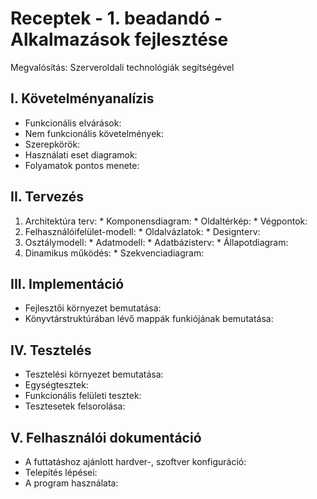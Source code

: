 # Receptek - 1. beadandó - Alkalmazások fejlesztése
  Megvalósítás: Szerveroldali technológiák segítségével

## I. Követelményanalízis
  - Funkcionális elvárások:
  - Nem funkcionális követelmények:
  - Szerepkörök:
  - Használati eset diagramok:
  - Folyamatok pontos menete:

## II. Tervezés
  1. Architektúra terv:
    * Komponensdiagram:
    * Oldaltérkép:
    * Végpontok:
  2. Felhasználóifelület-modell:
    * Oldalvázlatok:
    * Designterv:
  3. Osztálymodell:
    * Adatmodell:
    * Adatbázisterv:
    * Állapotdiagram:
  4. Dinamikus működés:
    * Szekvenciadiagram:

## III. Implementáció
  - Fejlesztői környezet bemutatása:
  - Könyvtárstruktúrában lévő mappák funkiójának bemutatása:
  
## IV. Tesztelés
  - Tesztelési környezet bemutatása:
  - Egységtesztek:
  - Funkcionális felületi tesztek:
  - Tesztesetek felsorolása:
  
## V. Felhasználói dokumentáció
  - A futtatáshoz ajánlott hardver-, szoftver konfiguráció:
  - Telepítés lépései:
  - A program használata:
  
